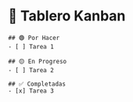 # 📌 Tablero Kanban

```kanban
## 🟢 Por Hacer
- [ ] Tarea 1

## 🟡 En Progreso
- [ ] Tarea 2

## ✅ Completadas
- [x] Tarea 3
```
